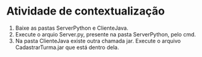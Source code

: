 # Atividade de contextualização

1. Baixe as pastas ServerPython e ClienteJava.
2. Execute o arquio Server.py, presente na pasta ServerPython, pelo cmd.
3. Na pasta ClienteJava existe outra chamada jar. Execute o  arquivo CadastrarTurma.jar que está dentro dela.
